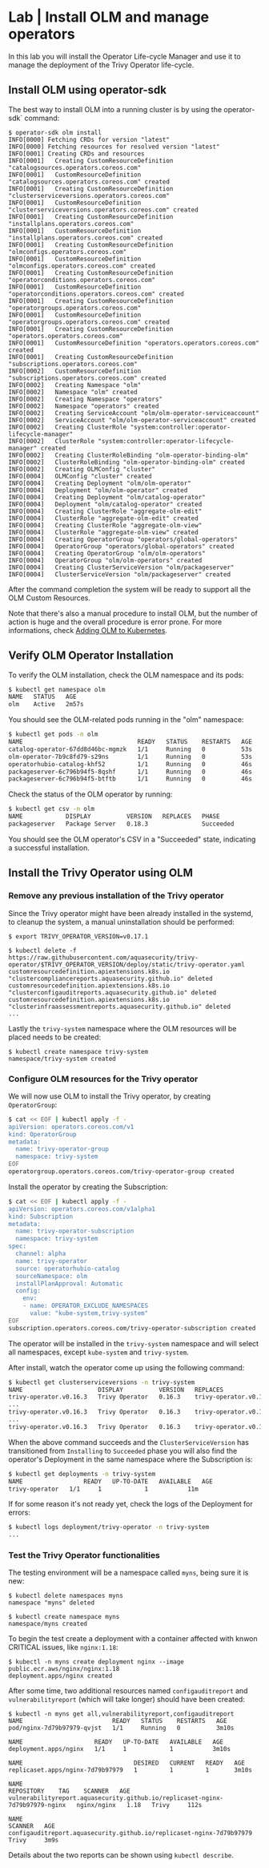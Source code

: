 # Lab | Install OLM and manage operators

In this lab you will install the Operator Life-cycle Manager and use it to
manage the deployment of the Trivy Operator life-cycle.

## Install OLM using operator-sdk

The best way to install OLM into a running cluster is by using the operator-sdk`
command:

```console
$ operator-sdk olm install
INFO[0000] Fetching CRDs for version "latest"
INFO[0000] Fetching resources for resolved version "latest"
INFO[0001] Creating CRDs and resources
INFO[0001]   Creating CustomResourceDefinition "catalogsources.operators.coreos.com"
INFO[0001]   CustomResourceDefinition "catalogsources.operators.coreos.com" created
INFO[0001]   Creating CustomResourceDefinition "clusterserviceversions.operators.coreos.com"
INFO[0001]   CustomResourceDefinition "clusterserviceversions.operators.coreos.com" created
INFO[0001]   Creating CustomResourceDefinition "installplans.operators.coreos.com"
INFO[0001]   CustomResourceDefinition "installplans.operators.coreos.com" created
INFO[0001]   Creating CustomResourceDefinition "olmconfigs.operators.coreos.com"
INFO[0001]   CustomResourceDefinition "olmconfigs.operators.coreos.com" created
INFO[0001]   Creating CustomResourceDefinition "operatorconditions.operators.coreos.com"
INFO[0001]   CustomResourceDefinition "operatorconditions.operators.coreos.com" created
INFO[0001]   Creating CustomResourceDefinition "operatorgroups.operators.coreos.com"
INFO[0001]   CustomResourceDefinition "operatorgroups.operators.coreos.com" created
INFO[0001]   Creating CustomResourceDefinition "operators.operators.coreos.com"
INFO[0001]   CustomResourceDefinition "operators.operators.coreos.com" created
INFO[0001]   Creating CustomResourceDefinition "subscriptions.operators.coreos.com"
INFO[0002]   CustomResourceDefinition "subscriptions.operators.coreos.com" created
INFO[0002]   Creating Namespace "olm"
INFO[0002]   Namespace "olm" created
INFO[0002]   Creating Namespace "operators"
INFO[0002]   Namespace "operators" created
INFO[0002]   Creating ServiceAccount "olm/olm-operator-serviceaccount"
INFO[0002]   ServiceAccount "olm/olm-operator-serviceaccount" created
INFO[0002]   Creating ClusterRole "system:controller:operator-lifecycle-manager"
INFO[0002]   ClusterRole "system:controller:operator-lifecycle-manager" created
INFO[0002]   Creating ClusterRoleBinding "olm-operator-binding-olm"
INFO[0002]   ClusterRoleBinding "olm-operator-binding-olm" created
INFO[0002]   Creating OLMConfig "cluster"
INFO[0004]   OLMConfig "cluster" created
INFO[0004]   Creating Deployment "olm/olm-operator"
INFO[0004]   Deployment "olm/olm-operator" created
INFO[0004]   Creating Deployment "olm/catalog-operator"
INFO[0004]   Deployment "olm/catalog-operator" created
INFO[0004]   Creating ClusterRole "aggregate-olm-edit"
INFO[0004]   ClusterRole "aggregate-olm-edit" created
INFO[0004]   Creating ClusterRole "aggregate-olm-view"
INFO[0004]   ClusterRole "aggregate-olm-view" created
INFO[0004]   Creating OperatorGroup "operators/global-operators"
INFO[0004]   OperatorGroup "operators/global-operators" created
INFO[0004]   Creating OperatorGroup "olm/olm-operators"
INFO[0004]   OperatorGroup "olm/olm-operators" created
INFO[0004]   Creating ClusterServiceVersion "olm/packageserver"
INFO[0004]   ClusterServiceVersion "olm/packageserver" created
```

After the command completion the system will be ready to support all the OLM
Custom Resources.

Note that there's also a manual procedure to install OLM, but the number of
action is huge and the overall procedure is error prone.
For more informations, check [Adding OLM to Kubernetes](https://kubebyexample.com/learning-paths/operator-framework/operator-lifecycle-manager/adding-olm-kubernetes).

## Verify OLM Operator Installation

To verify the OLM installation, check the OLM namespace and its pods:

```bash
$ kubectl get namespace olm
NAME   STATUS   AGE
olm    Active   2m57s
```

You should see the OLM-related pods running in the "olm" namespace:

```bash
$ kubectl get pods -n olm
NAME                                READY   STATUS    RESTARTS   AGE
catalog-operator-67dd8d46bc-mgmzk   1/1     Running   0          53s
olm-operator-7b9c8fd79-s29ns        1/1     Running   0          53s
operatorhubio-catalog-khf52         1/1     Running   0          46s
packageserver-6c796b94f5-8qshf      1/1     Running   0          46s
packageserver-6c796b94f5-btftb      1/1     Running   0          46s
```

Check the status of the OLM operator by running:

```bash
$ kubectl get csv -n olm
NAME            DISPLAY          VERSION   REPLACES   PHASE
packageserver   Package Server   0.18.3               Succeeded
```

You should see the OLM operator's CSV in a "Succeeded" state, indicating a
successful installation.

## Install the Trivy Operator using OLM

### Remove any previous installation of the Trivy operator

Since the Trivy operator might have been already installed in the systemd, to
cleanup the system, a manual uninstallation should be performed:

```console
$ export TRIVY_OPERATOR_VERSION=v0.17.1

$ kubectl delete -f https://raw.githubusercontent.com/aquasecurity/trivy-operator/$TRIVY_OPERATOR_VERSION/deploy/static/trivy-operator.yaml
customresourcedefinition.apiextensions.k8s.io "clustercompliancereports.aquasecurity.github.io" deleted
customresourcedefinition.apiextensions.k8s.io "clusterconfigauditreports.aquasecurity.github.io" deleted
customresourcedefinition.apiextensions.k8s.io "clusterinfraassessmentreports.aquasecurity.github.io" deleted
...
```

Lastly the `trivy-system` namespace where the OLM resources will be placed
needs to be created:

```console
$ kubectl create namespace trivy-system
namespace/trivy-system created
```

### Configure OLM resources for the Trivy operator

We will now use OLM to install the Trivy operator, by creating `OperatorGroup`:

```bash
$ cat << EOF | kubectl apply -f -
apiVersion: operators.coreos.com/v1
kind: OperatorGroup
metadata:
  name: trivy-operator-group
  namespace: trivy-system
EOF
operatorgroup.operators.coreos.com/trivy-operator-group created
```

Install the operator by creating the Subscription:

```bash
$ cat << EOF | kubectl apply -f -
apiVersion: operators.coreos.com/v1alpha1
kind: Subscription
metadata:
  name: trivy-operator-subscription
  namespace: trivy-system
spec:
  channel: alpha
  name: trivy-operator
  source: operatorhubio-catalog
  sourceNamespace: olm
  installPlanApproval: Automatic
  config:
    env:
    - name: OPERATOR_EXCLUDE_NAMESPACES
      value: "kube-system,trivy-system"
EOF
subscription.operators.coreos.com/trivy-operator-subscription created
```

The operator will be installed in the `trivy-system` namespace and will select
all namespaces, except `kube-system` and `trivy-system`.

After install, watch the operator come up using the following command:

```bash
$ kubectl get clusterserviceversions -n trivy-system
NAME                     DISPLAY          VERSION   REPLACES                 PHASE
trivy-operator.v0.16.3   Trivy Operator   0.16.3    trivy-operator.v0.16.2   InstallReady
...
trivy-operator.v0.16.3   Trivy Operator   0.16.3    trivy-operator.v0.16.2   Installing
...
trivy-operator.v0.16.3   Trivy Operator   0.16.3    trivy-operator.v0.16.2   Succeeded
```

When the above command succeeds and the `ClusterServiceVersion` has transitioned
from `Installing` to `Succeeded` phase you will also find the operator's
Deployment in the same namespace where the Subscription is:

```bash
$ kubectl get deployments -n trivy-system
NAME                 READY   UP-TO-DATE   AVAILABLE   AGE
trivy-operator   1/1     1            1           11m
```

If for some reason it's not ready yet, check the logs of the Deployment for
errors:

```bash
$ kubectl logs deployment/trivy-operator -n trivy-system
...
```

### Test the Trivy Operator functionalities

The testing environment will be a namespace called `myns`, being sure it is new:

```console
$ kubectl delete namespaces myns
namespace "myns" deleted

$ kubectl create namespace myns
namespace/myns created
```

To begin the test create a deployment with a container affected with knwon
CRITICAL issues, like `nginx:1.18`:

```console
$ kubectl -n myns create deployment nginx --image public.ecr.aws/nginx/nginx:1.18
deployment.apps/nginx created
```

After some time, two additional resources named `configauditreport` and
`vulnerabilityreport` (which will take longer) should have been created:

```console
$ kubectl -n myns get all,vulnerabilityreport,configauditreport
NAME                         READY   STATUS    RESTARTS   AGE
pod/nginx-7d79b97979-qvjst   1/1     Running   0          3m10s

NAME                    READY   UP-TO-DATE   AVAILABLE   AGE
deployment.apps/nginx   1/1     1            1           3m10s

NAME                               DESIRED   CURRENT   READY   AGE
replicaset.apps/nginx-7d79b97979   1         1         1       3m10s

NAME                                                                           REPOSITORY    TAG    SCANNER   AGE
vulnerabilityreport.aquasecurity.github.io/replicaset-nginx-7d79b97979-nginx   nginx/nginx   1.18   Trivy     112s

NAME                                                                   SCANNER   AGE
configauditreport.aquasecurity.github.io/replicaset-nginx-7d79b97979   Trivy     3m9s
```

Details about the two reports can be shown using `kubectl describe`.
